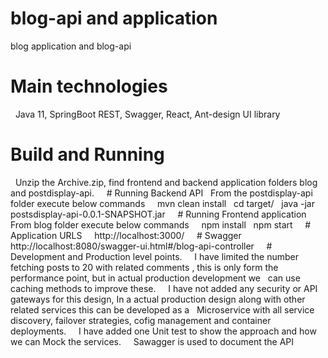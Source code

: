   # blog-api and application
  blog application and blog-api

  # Main technologies
  Java 11, SpringBoot REST, Swagger, React, Ant-design UI library
  
  # Build and Running
  Unzip the Archive.zip, find frontend and backend application folders blog and postdisplay-api.
  
  # Running Backend API
  From the postdisplay-api folder execute below commands
  
  mvn clean install
  cd target/
  java -jar postsdisplay-api-0.0.1-SNAPSHOT.jar
  
  # Running Frontend application
  From blog folder execute below commands
  
  npm install
  npm start
  
  # Application URLS
  
  http://localhost:3000/
  
  # Swagger
  http://localhost:8080/swagger-ui.html#/blog-api-controller
  
  # Development and Production level points.
  
  I have limited the number fetching posts to 20 with related comments , this is only form the performance point, but in actual production development we
  can use caching methods to improve these.
  
  I have not added any security or API gateways for this design, In a actual production design along with other related services this can be developed as a
  Microservice with all service discovery, failover strategies, cofig management and container deployments.
  
  I have added one Unit test to show the approach and how we can Mock the services.
  
  Sawagger is used to document the API
 
  
  
 
  
  
 

